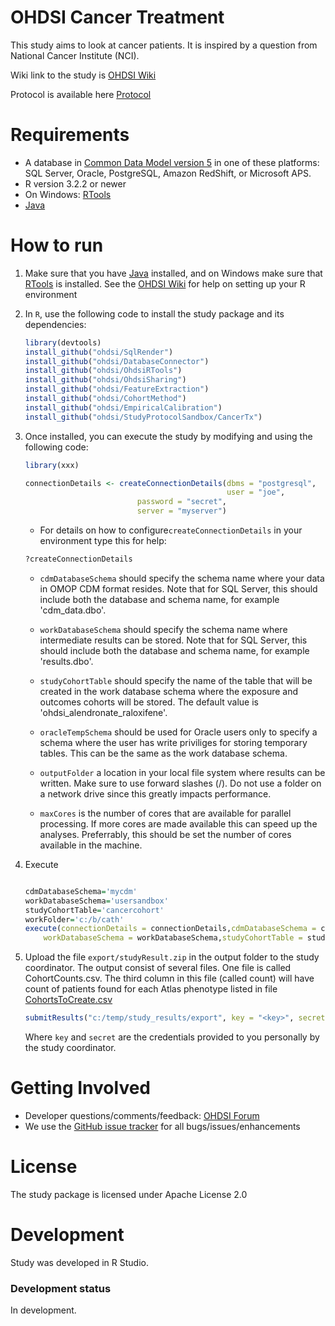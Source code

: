 OHDSI Cancer Treatment
=============================================

This study aims to look at cancer patients. It is inspired by a question from National Cancer Institute (NCI).

Wiki link to the study is [OHDSI Wiki](http://www.ohdsi.org/web/wiki/doku.php?id=research:bisphosphonates_and_hip_fracture) 

Protocol is available here [Protocol](https://1drv.ms/w/s!AkvVyFP8dhtKjVt-45bwg29Sf7wg)


Requirements
============

- A database in [Common Data Model version 5](https://github.com/OHDSI/CommonDataModel) in one of these platforms: SQL Server, Oracle, PostgreSQL, Amazon RedShift, or Microsoft APS.
- R version 3.2.2 or newer
- On Windows: [RTools](http://cran.r-project.org/bin/windows/Rtools/)
- [Java](http://java.com)


How to run
==========
1. Make sure that you have [Java](http://java.com) installed, and on Windows make sure that [RTools](http://cran.r-project.org/bin/windows/Rtools/) is installed. See the [OHDSI Wiki](http://www.ohdsi.org/web/wiki/doku.php?id=documentation:r_setup) for help on setting up your R environment

3. In `R`, use the following code to install the study package and its dependencies:
	```r
	library(devtools)
	install_github("ohdsi/SqlRender")
	install_github("ohdsi/DatabaseConnector")
	install_github("ohdsi/OhdsiRTools")
	install_github("ohdsi/OhdsiSharing")
	install_github("ohdsi/FeatureExtraction")
	install_github("ohdsi/CohortMethod")
	install_github("ohdsi/EmpiricalCalibration")
	install_github("ohdsi/StudyProtocolSandbox/CancerTx")
	```
4. Once installed, you can execute the study by modifying and using the following code:

	```r
	library(xxx)

	connectionDetails <- createConnectionDetails(dbms = "postgresql",
	                                             user = "joe",
						     password = "secret",
						     server = "myserver")
	```
						     
	
	* For details on how to configure```createConnectionDetails``` in your environment type this for help:
	```r
	?createConnectionDetails
	```

	* ```cdmDatabaseSchema``` should specify the schema name where your data in OMOP CDM format resides. Note that for SQL Server, this should include both the database and schema name, for example 'cdm_data.dbo'.
	
	* ```workDatabaseSchema``` should specify the schema name where intermediate results can be stored. Note that for SQL Server, this should include both the database and schema name, for example 'results.dbo'.
	
	* ```studyCohortTable``` should specify the name of the table that will be created in the work database schema where the exposure and outcomes cohorts will be stored. The default value is 'ohdsi_alendronate_raloxifene'.

	* ```oracleTempSchema``` should be used for Oracle users only to specify a schema where the user has write priviliges for storing temporary tables. This can be the same as the work database schema.
	
	* ```outputFolder``` a location in your local file system where results can be written. Make sure to use forward slashes (/). Do not use a folder on a network drive since this greatly impacts performance. 

	* ```maxCores``` is the number of cores that are available for parallel processing. If more cores are made available this can speed up the analyses. Preferrably, this should be set the number of cores available in the machine.
	
5. Execute

    ```r
    
    cdmDatabaseSchema='mycdm'
    workDatabaseSchema='usersandbox'
    studyCohortTable='cancercohort'
    workFolder='c:/b/cath'
    execute(connectionDetails = connectionDetails,cdmDatabaseSchema = cdmDatabaseSchema,
        workDatabaseSchema = workDatabaseSchema,studyCohortTable = studyCohortTable,outputFolder = workFolder)

    ```
6. Upload the file ```export/studyResult.zip``` in the output folder to the study coordinator. The output consist of several files. One file is called CohortCounts.csv. The third column in this file (called count) will have count of patients found for each Atlas phenotype listed in file [CohortsToCreate.csv](https://github.com/OHDSI/StudyProtocolSandbox/blob/master/CancerTreatments/inst/settings/CohortsToCreate.csv)

    ```r
    submitResults("c:/temp/study_results/export", key = "<key>", secret = "<secret>")
    ```
    Where ```key``` and ```secret``` are the credentials provided to you personally by the study coordinator.
	



Getting Involved
================

* Developer questions/comments/feedback: <a href="http://forums.ohdsi.org/c/developers">OHDSI Forum</a>
* We use the <a href="../../issues">GitHub issue tracker</a> for all bugs/issues/enhancements


License
=======
The study package is licensed under Apache License 2.0

Development
===========
Study was developed in R Studio.

### Development status

In development.
